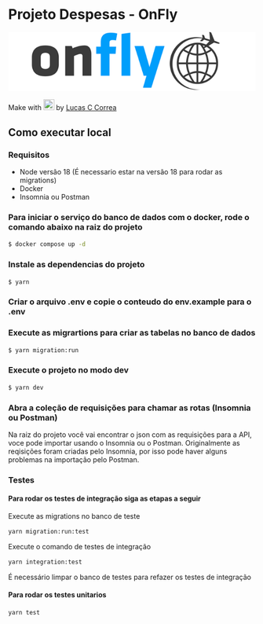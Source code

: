 # Projeto Despesas - OnFly

![Drag Racing](./assets-doc/main-logo.png)

Make with <img src="https://upload.wikimedia.org/wikipedia/commons/thumb/c/c8/Love_Heart_symbol.svg/1111px-Love_Heart_symbol.svg.png"
  width="22"
  height="22"> by [Lucas C Correa](https://github.com/lucascco)

## Como executar local

### Requisitos

- Node versão 18 (É necessario estar na versão 18 para rodar as migrations)
- Docker
- Insomnia ou Postman

### Para iniciar o serviço do banco de dados com o docker, rode o comando abaixo na raiz do projeto

```sh
$ docker compose up -d
```

### Instale as dependencias do projeto

```sh
$ yarn
```

### Criar o arquivo .env e copie o conteudo do env.example para o .env

### Execute as migrartions para criar as tabelas no banco de dados

```sh
$ yarn migration:run
```

### Execute o projeto no modo dev

```sh
$ yarn dev
```

### Abra a coleção de requisições para chamar as rotas (Insomnia ou Postman)

Na raiz do projeto você vai encontrar o json com as requisições para a API, voce pode importar usando o Insomnia ou o Postman. Originalmente as reqisições foram criadas pelo Insomnia, por isso pode haver alguns problemas na importação pelo Postman.

### Testes

#### Para rodar os testes de integração siga as etapas a seguir

Execute as migrations no banco de teste

```sh
yarn migration:run:test
```

Execute o comando de testes de integração

```sh
yarn integration:test
```

É necessário limpar o banco de testes para refazer os testes de integração

#### Para rodar os testes unitarios

```sh
yarn test
```
